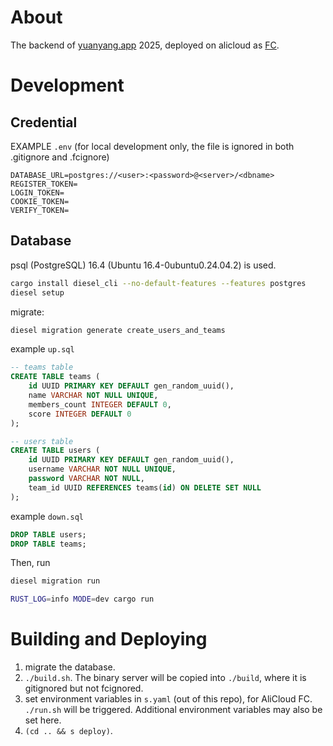 # About

The backend of [yuanyang.app](https://yuanyang.app) 2025, deployed on alicloud as [FC](https://help.aliyun.com/zh/functioncompute/fc-3-0/).

# Development

## Credential

EXAMPLE `.env` (for local development only, the file is ignored in both .gitignore and .fcignore)

```
DATABASE_URL=postgres://<user>:<password>@<server>/<dbname>
REGISTER_TOKEN=
LOGIN_TOKEN=
COOKIE_TOKEN=
VERIFY_TOKEN=
```

## Database

psql (PostgreSQL) 16.4 (Ubuntu 16.4-0ubuntu0.24.04.2) is used.


``` bash
cargo install diesel_cli --no-default-features --features postgres
diesel setup

```

migrate:

``` bash
diesel migration generate create_users_and_teams
```

example `up.sql`

```sql
-- teams table
CREATE TABLE teams (
    id UUID PRIMARY KEY DEFAULT gen_random_uuid(),
    name VARCHAR NOT NULL UNIQUE,
    members_count INTEGER DEFAULT 0,
    score INTEGER DEFAULT 0
);

-- users table
CREATE TABLE users (
    id UUID PRIMARY KEY DEFAULT gen_random_uuid(),
    username VARCHAR NOT NULL UNIQUE,
    password VARCHAR NOT NULL,
    team_id UUID REFERENCES teams(id) ON DELETE SET NULL
);
```

example `down.sql`

```sql
DROP TABLE users;
DROP TABLE teams;

```

Then, run

```bash
diesel migration run
```

```bash
RUST_LOG=info MODE=dev cargo run
```



# Building and Deploying

1. migrate the database.
2. `./build.sh`. The binary server will be copied into `./build`, where it is gitignored but not fcignored.
3. set environment variables in `s.yaml` (out of this repo), for AliCloud FC. `./run.sh` will be triggered. Additional environment variables may also be set here.
4. `(cd .. && s deploy)`.

